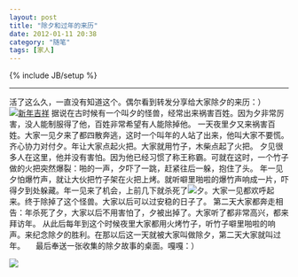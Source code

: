 ```yaml
---
layout: post
title: "除夕和过年的来历"
date: 2012-01-11 20:38
category: "随笔"
tags: [家人]
---
```

{% include JB/setup %}

----------------
活了这么久，一直没有知道这个。偶尔看到转发分享给大家除夕的来历：）[![新年吉祥](/wp-content/uploads/2012/01/newyear-300x250.jpg)](http://www.aogun.com/wp-content/uploads/2012/01/newyear.jpg) 据说在古时候有一个叫夕的怪兽，经常出来祸害百姓。因为夕非常厉害，没人能制服得了他，百姓非常希望有人能除掉他。 一天夜里夕又来祸害百姓。大家一见夕来了都四散奔逃，这时一个叫年的人站了出来，他叫大家不要慌。齐心协力对付夕。年让大家点起火把。大家就用竹子，木柴点起了火把。 夕见很多人在这里，他并没有害怕。因为他已经习惯了称王称霸。可就在这时，一个竹子做的火把突然爆裂：啪的一声，夕吓了一跳，赶紧往后一躲，抱住了头。 年一见夕怕爆竹声，就让大伙把竹子架在火把上烤。就听噼里啪啦的爆竹声响成一片，吓得夕到处躲藏。年一见来了机会，上前几下就杀死了[![](http://www.aogun.com/wp-content/uploads/2012/01/夕-150x150.png)](http://www.aogun.com/wp-content/uploads/2012/01/夕.png)夕。大家一见都欢呼起来。终于除掉了这个怪兽。大家以后可以过安稳的日子了。 第二天大家都奔走相告：年杀死了夕，大家以后不用害怕了，夕被出掉了。大家听了都非常高兴，都来拜访年。 从此后每年到这个时候夜里大家都用火烤竹子，听竹子噼里啪啦的响声。来纪念除夕的胜利。在那以后这一天就被大家叫做除夕，第二天大家就叫过年。     最后奉送一张收集的除夕故事的桌面。嘎嘎：） 

[![](/wp-content/uploads/2012/01/除夕-300x224.jpg)](http://www.aogun.com/wp-content/uploads/2012/01/除夕.jpg)



